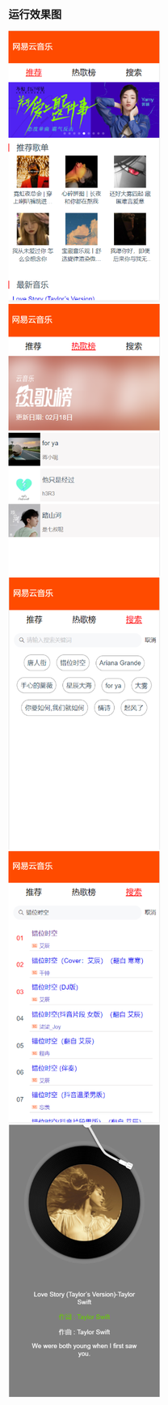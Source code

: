 ## 运行效果图
<div>
<img src="https://github.com/tangshiwu/music/blob/master/pic/%E9%A6%96%E9%A1%B5.png?raw=true" alt="首页" style="display:inline" width="300" height="537" />
<img src="https://github.com/tangshiwu/music/blob/master/pic/%E7%83%AD%E6%AD%8C%E6%A6%9C.png?raw=true" alt="热歌榜" style="display:inline" width="300" height="537" />
<img src="https://github.com/tangshiwu/music/blob/master/pic/%E6%90%9C%E7%B4%A2%E9%A1%B5.png?raw=true" alt="搜索页" style="display:inline" width="300" height="537" />
</div>
<div>
<img src="https://github.com/tangshiwu/music/blob/master/pic/%E6%90%9C%E7%B4%A2%E7%BB%93%E6%9E%9C.png?raw=true" alt="搜索结果" style="display:inline" width="300" height="537" />
<img src="https://github.com/tangshiwu/music/blob/master/pic/%E6%92%AD%E6%94%BE%E9%A1%B5.png?raw=true" alt="播放页" style="display:inline" width="300" height="537" />
</div>
